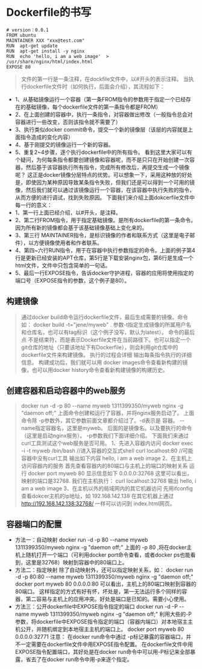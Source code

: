 # Dockerfile的书写 #

```
# version：0.0.1
FROM ubuntu
MAINTAINER XXX "xxx@test.com"
RUN  apt-get update
RUN  apt-get install -y nginx
RUN  echo 'hello, i am a web image'  > /usr/share/nginx/html/index.html
EXPOSE 80

```

>文件的第一行是一条注释，在dockfile文件中，以#开头的表示注释。
当执行dockerfile文件时（如何执行，后面会介绍），其流程如下：
- 1、从基础镜像运行一个容器（第一条FROM指令的参数用于指定一个已经存在的基础镜像，每个dockerfile文件的第一条指令都是FROM）
- 2、在上面创建的容器中，执行一条指令，对容器做出修改（一般指令总会对容器进行一些改变，否则该指令就不需要了）
- 3、执行类似docker commit命令，提交一个新的镜像层（该层的内容就是上面指令造成的变化内容）
- 4、基于刚提交的镜像运行一个新的容器。
- 5、重复2~4步骤，逐个执行dockerfile中的所有指令。
看到这里大家可以有个疑问，为何每条指令都要创建镜像和容器呢，而不是只只在开始创建一次容器，然后基于该容器执行所有指令，完成所有修改后，再提交生成一个镜像呢？
这正是docker镜像分层特点的优势。可以想象一下，采用这种放的好处是，即使因为某种原因导致某条指令失败，但我们还是可以得到一个可用的镜像，然后我们就可以通过该镜像运行一个容器，在该容器中执行失败的指令，从而方便的进行调试，找到失败原因。
下面我们来介绍上面dokcerfile文件中每一行的意义：
- 1、第一行上面已经介绍，以#开头，是注释。
- 2、第二行FROM指令，用于指定基础镜像。是所有dockerfile的第一条命令。因为所有新的镜像都会基于该基础镜像基础上变化来的。
- 3、第三行 MAINTAINER指令，是标识镜像的作者和联系方式（这里是电子邮件），以方便镜像使用者和作者联系。
- 4、第四~六行RUN指令，用于在容器中执行参数指定的命令。上面的例子第4行是更新已经安装的APT仓库，第5行是下载安装nginx包，第6行是生成一个html文件，文件中只包含简单的一句话。
- 5、最后一行EXPOSE指令，告诉docker守护进程，容器的应用将使用指定的端口号（EXPOSE指令的参数，这个例子是80）。

## 构建镜像 ##

> 通过docker build命令运行dockerfile文件，最后生成需要的镜像。命令如：
docker build -t="jene/myweb" .
参数-t指定生成镜像的所属用户名和仓库名，也可以有tag标识（这个例子没写，默认为latest）。 命令的最后点 不是结束符，而是表示Dockerfile文件在当前路径下。也可以指定一个git仓库的地址（只要该地址下有Dockerfile），则会利用git仓库中的dockerfile文件来构建镜像。
执行的过程会详细 输出每条指令执行的详细信息。
构建成功后，我们就可以用 docker images命令查看新构建的镜像，也可以用docker history命令查看新构建镜像的构建历史。

## 创建容器和启动容器中的web服务 ##

> docker run -d -p 80 --name myweb 1311399350/myweb nginx -g "daemon off;"
上面命令创建和运行了容器，并将nginx服务启动了。
上面命令除 -p参数外，其它参数前面文章都介绍过了。-d表示是 容器。 --name指定容器名，这里是myweb。 后面的是镜像名。以及要执行的命令（这里是启动nginx服务）。 -p参数我们下面详细介绍。
下面我们来通过curl工具测试这个web服务是否可用。
1、先进入容器内访问
docker exec -i -t myweb /bin/bash    //进入容器的交互式shell
curl localhost:80   //可能容器中没有curl工具
输出如下内容
hello, i am a web image
2、在主机上访问容器内的服务
首先查看容器内的80端口与主机上的端口的映射关系
运行 docker port myweb 80 显示信息如下
0.0.0.0:32768
这里可以看出，映射的端口是32768.
我们在主机执行：
curl localhost:32768
输出
hello, i am a web image
3、在主机以外的局域网内的其它机器访问
先用ifconfig查看dokcer主机的ip地址，如 192.168.142.138
在其它机器上通过  http://192.168.142.138:32768/ 一样可以访问到 index.html网页。

## 容器端口的配置 ##

- 方法一：自动映射
docker run -d -p 80 --name myweb 1311399350/myweb nginx -g "daemon off;"
上面的 -p 80 ,将在docker主机上随机打开一个端口（可利用docker port命令查看，或者docker ps也能看到，这里是32768）映射到容器中的80端口上。
- 方法二：指定映射
除了自动映射外，还可以指定映射关系，如：
docker run -d -p 80:80 --name myweb 1311399350/myweb nginx -g "daemon off;"
docker port myweb 80
0.0.0.0:80
可以看出，主机上的80端口映射到容器的80端口。
这样指定的方式有好有怀，坏处是，第一无法运行多个同样的容器，第二容易与主机上的应用冲突。好处是端口是已知的。需要小心使用。
- 方法三：公开dockerfile中EXPOSE指令指定的端口
docker run -d -P --name myweb 1311399350/myweb nginx -g "daemon off;"
 利用大些的-P参数，将dockerfile中EXPOSE指令指定的端口（容器内端口）对本地宿主主机公开，并随机绑定到本地宿主主机的端口上。
docker port myweb 80
0.0.0.0:32771
注意： 在docker run命令中通过 -p标记暴露的容器端口，并不一定需要在dockerfile文件中用EXPOSE指令配置。
在dockerfile文件中用EXPOSE指令配置端口，其好处是在docker run命令中可以用-P标记来全部暴露，省去了在docker run命令中用-p来逐个指定。